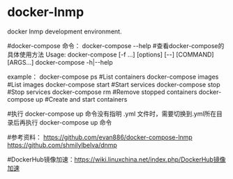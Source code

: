 # docker-lnmp
docker lnmp development environment.

#docker-compose 命令：
docker-compose --help  #查看docker-compose的具体使用方法
Usage:
  docker-compose [-f <arg>...] [options] [--] [COMMAND] [ARGS...]
  docker-compose -h|--help

example：
docker-compose ps      #List containers
docker-compose images  #List images
docker-compose start   #Start services
docker-compose stop    #Stop services
docker-compose rm      #Remove stopped containers
docker-compose up      #Create and start containers

#执行 docker-compose up 命令没有指明 .yml 文件时，需要切换到.yml所在目录后再执行 docker-compose up 命令

#参考资料：
https://github.com/evan886/docker-compose-lnmp
https://github.com/shmilylbelva/dnmp

#DockerHub镜像加速：https://wiki.linuxchina.net/index.php/DockerHub镜像加速

